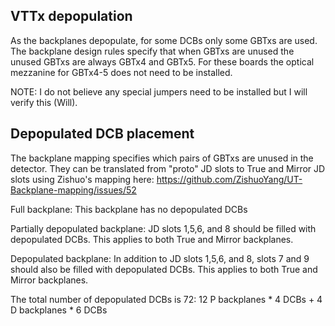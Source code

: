 ## VTTx depopulation
As the backplanes depopulate, for some DCBs only some GBTxs are used.  The backplane design rules specify that when GBTxs are unused the unused GBTxs are always GBTx4 and GBTx5.  For these boards the optical mezzanine for GBTx4-5 does not need to be installed.

NOTE: I do not believe any special jumpers need to be installed but I will verify this (Will).

## Depopulated DCB placement
The backplane mapping specifies which pairs of GBTxs are unused in the detector.  They can be translated from "proto" JD slots to True and Mirror JD slots using Zishuo's mapping here: https://github.com/ZishuoYang/UT-Backplane-mapping/issues/52

Full backplane:  This backplane has no depopulated DCBs

Partially depopulated backplane:  JD slots 1,5,6, and 8 should be filled with depopulated DCBs.  This applies to both True and Mirror backplanes.

Depopulated backplane: In addition to JD slots 1,5,6, and 8, slots 7 and 9 should also be filled with depopulated DCBs.  This applies to both True and Mirror backplanes.

The total number of depopulated DCBs is 72: 12 P backplanes * 4 DCBs + 4 D backplanes * 6 DCBs
